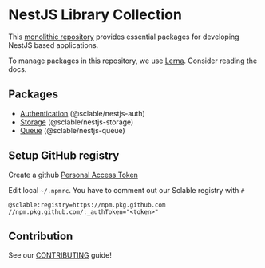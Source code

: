 # NestJS Library Collection
This [monolithic repository][monolithic_repository] provides essential packages for developing NestJS based applications.

To manage packages in this repository, we use [Lerna][lerna.js]. Consider reading the docs.

## Packages
* [Authentication](./packages/auth/README.md) (@sclable/nestjs-auth)
* [Storage](./packages/storage/README.md) (@sclable/nestjs-storage)
* [Queue](./packages/queue/README.md) (@sclable/nestjs-queue)

## Setup GitHub registry

Create a github [Personal Access Token](https://docs.github.com/en/github/authenticating-to-github/keeping-your-account-and-data-secure/creating-a-personal-access-token)

Edit local `~/.npmrc`. You have to comment out our Sclable registry with `#`
```
@sclable:registry=https://npm.pkg.github.com
//npm.pkg.github.com/:_authToken="<token>"
```

## Contribution

See our [CONTRIBUTING](CONTRIBUTING.md) guide!

[monolithic_repository]: https://en.wikipedia.org/wiki/Codebase#Distinct_and_monolithic_codebases
[lerna.js]: https://lernajs.io
